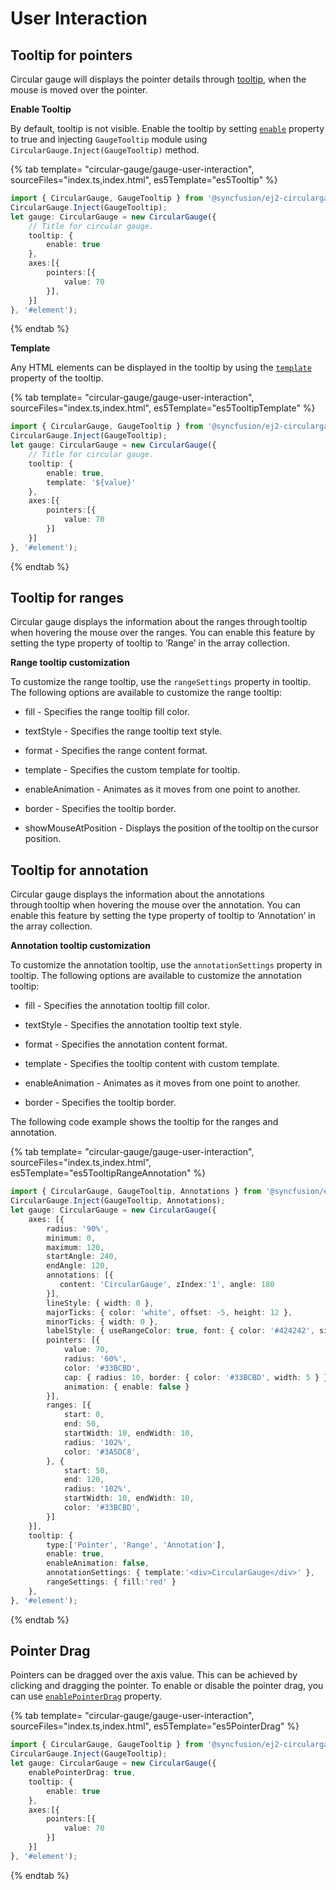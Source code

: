 
# User Interaction

## Tooltip for pointers

Circular gauge will displays the pointer details through [tooltip](../api/circular-gauge/tooltipSettings),
when the mouse is moved over the pointer.

<!-- markdownlint-disable MD036 -->

**Enable Tooltip**

By default, tooltip is not visible. Enable the tooltip by setting
[`enable`](../api/circular-gauge/tooltipSettings#enable-boolean) property to true and injecting `GaugeTooltip` module using `CircularGauge.Inject(GaugeTooltip)` method.

{% tab template= "circular-gauge/gauge-user-interaction", sourceFiles="index.ts,index.html", es5Template="es5Tooltip" %}

```typescript
import { CircularGauge, GaugeTooltip } from '@syncfusion/ej2-circulargauge';
CircularGauge.Inject(GaugeTooltip);
let gauge: CircularGauge = new CircularGauge({
    // Title for circular gauge.
    tooltip: {
        enable: true
    },
    axes:[{
        pointers:[{
            value: 70
        }],
    }]
}, '#element');

```

{% endtab %}

**Template**

Any HTML elements can be displayed in the tooltip by using the
[`template`](../api/circular-gauge/tooltipSettings#template-string) property of the tooltip.

{% tab template= "circular-gauge/gauge-user-interaction", sourceFiles="index.ts,index.html", es5Template="es5TooltipTemplate" %}

```typescript
import { CircularGauge, GaugeTooltip } from '@syncfusion/ej2-circulargauge';
CircularGauge.Inject(GaugeTooltip);
let gauge: CircularGauge = new CircularGauge({
    // Title for circular gauge.
    tooltip: {
        enable: true,
        template: '${value}'
    },
    axes:[{
        pointers:[{
            value: 70
        }]
    }]
}, '#element');

```

{% endtab %}

<!-- markdownlint-disable MD036 -->

## Tooltip for ranges

Circular gauge displays the information about the ranges through tooltip when hovering the mouse over the ranges. You can enable this feature by setting the type property of tooltip to ‘Range’ in the array collection.

**Range tooltip customization**

To customize the range tooltip, use the `rangeSettings` property in tooltip. The following options are available to customize the range tooltip:

* fill - Specifies the range tooltip fill color.

* textStyle - Specifies the range tooltip text style.

* format - Specifies the range content format.

* template - Specifies the custom template for tooltip.

* enableAnimation - Animates as it moves from one point to another.

* border - Specifies the tooltip border.

* showMouseAtPosition - Displays the position of the tooltip on the cursor position.

## Tooltip for annotation

Circular gauge displays the information about the annotations through tooltip when hovering the mouse over the annotation. You can enable this feature by setting the type property of tooltip to ‘Annotation’ in the array collection.

**Annotation tooltip customization**

To customize the annotation tooltip, use the `annotationSettings` property in tooltip. The following options are available to customize the annotation tooltip:

* fill - Specifies the annotation tooltip fill color.

* textStyle - Specifies the annotation tooltip text style.

* format - Specifies the annotation content format.

* template - Specifies the tooltip content with custom template.

* enableAnimation - Animates as it moves from one point to another.

* border - Specifies the tooltip border.

The following code example shows the tooltip for the ranges and annotation.

{% tab template= "circular-gauge/gauge-user-interaction", sourceFiles="index.ts,index.html", es5Template="es5TooltipRangeAnnotation" %}

```typescript
import { CircularGauge, GaugeTooltip, Annotations } from '@syncfusion/ej2-circulargauge';
CircularGauge.Inject(GaugeTooltip, Annotations);
let gauge: CircularGauge = new CircularGauge({
    axes: [{
        radius: '90%',
        minimum: 0,
        maximum: 120,
        startAngle: 240,
        endAngle: 120,
        annotations: [{
           content: 'CircularGauge', zIndex:'1', angle: 180
        }],
        lineStyle: { width: 0 },
        majorTicks: { color: 'white', offset: -5, height: 12 },
        minorTicks: { width: 0 },
        labelStyle: { useRangeColor: true, font: { color: '#424242', size: '13px', fontFamily: 'Roboto' } },
        pointers: [{
            value: 70,
            radius: '60%',
            color: '#33BCBD',
            cap: { radius: 10, border: { color: '#33BCBD', width: 5 } },
            animation: { enable: false }
        }],
        ranges: [{
            start: 0,
            end: 50,
            startWidth: 10, endWidth: 10,
            radius: '102%',
            color: '#3A5DC8',
        }, {
            start: 50,
            end: 120,
            radius: '102%',
            startWidth: 10, endWidth: 10,
            color: '#33BCBD',
        }]
    }],
    tooltip: {
        type:['Pointer', 'Range', 'Annotation'],
        enable: true,
        enableAnimation: false,
        annotationSettings: { template:'<div>CircularGauge</div>' },
        rangeSettings: { fill:'red' }
    },
}, '#element');

```

{% endtab %}

## Pointer Drag

Pointers can be dragged over the axis value. This can be achieved by clicking and dragging the pointer. To enable or disable the pointer drag, you can use
[`enablePointerDrag`](../api/circular-gauge#enablepointerdrag-boolean) property.

{% tab template= "circular-gauge/gauge-user-interaction", sourceFiles="index.ts,index.html", es5Template="es5PointerDrag" %}

```typescript
import { CircularGauge, GaugeTooltip } from '@syncfusion/ej2-circulargauge';
CircularGauge.Inject(GaugeTooltip);
let gauge: CircularGauge = new CircularGauge({
    enablePointerDrag: true,
    tooltip: {
        enable: true
    },
    axes:[{
        pointers:[{
            value: 70
        }]
    }]
}, '#element');

```

{% endtab %}